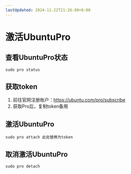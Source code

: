 ```yaml
---
lastUpdated: 2024-11-22T21:26:00+8:00
---
```


# 激活UbuntuPro

## 查看UbuntuPro状态

```sudo pro status```

## 获取token

1. 前往官网注册账户：<https://ubuntu.com/pro/subscribe>
2. 获取Pro后，复制token备用

## 激活UbuntuPro

```sudo pro attach 此处替换为token```

## 取消激活UbuntuPro

```sudo pro detach```